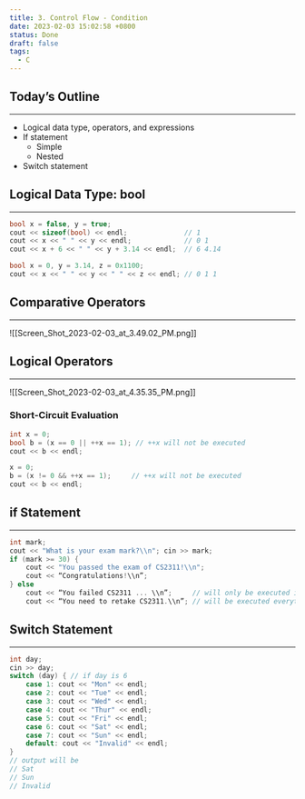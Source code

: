 ```yaml
---
title: 3. Control Flow - Condition
date: 2023-02-03 15:02:58 +0800
status: Done
draft: false
tags:
  - C
---
```

## Today’s Outline
---
- Logical data type, operators, and expressions
- If statement
    - Simple
    - Nested
- Switch statement

## Logical Data Type: bool
---
```cpp
bool x = false, y = true;
cout << sizeof(bool) << endl;              // 1
cout << x << " " << y << endl;             // 0 1
cout << x + 6 << " " << y + 3.14 << endl;  // 6 4.14

bool x = 0, y = 3.14, z = 0x1100;
cout << x << " " << y << " " << z << endl; // 0 1 1
```

## Comparative Operators
---
![[Screen_Shot_2023-02-03_at_3.49.02_PM.png]]

## Logical Operators
---
![[Screen_Shot_2023-02-03_at_4.35.35_PM.png]]
### Short-Circuit Evaluation
```cpp
int x = 0;
bool b = (x == 0 || ++x == 1); // ++x will not be executed
cout << b << endl;

x = 0;
b = (x != 0 && ++x == 1);     // ++x will not be executed
cout << b << endl;
```

## if Statement
---
```cpp
int mark;
cout << "What is your exam mark?\\n"; cin >> mark;
if (mark >= 30) {
	cout << "You passed the exam of CS2311!\\n";
	cout << “Congratulations!\\n”;
} else
	cout << “You failed CS2311 ... \\n”;     // will only be executed in else
	cout << “You need to retake CS2311.\\n”; // will be executed everytime
```

## Switch Statement
---
```cpp
int day;
cin >> day;
switch (day) { // if day is 6
    case 1: cout << "Mon" << endl;
    case 2: cout << "Tue" << endl;
    case 3: cout << "Wed" << endl;
    case 4: cout << "Thur" << endl;
    case 5: cout << "Fri" << endl;
    case 6: cout << "Sat" << endl;
    case 7: cout << "Sun" << endl;
    default: cout << "Invalid" << endl;
}
// output will be
// Sat
// Sun
// Invalid
```
